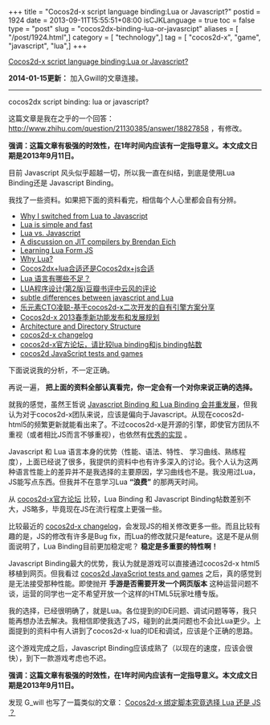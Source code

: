 +++
title = "Cocos2d-x script language binding:Lua or Javascript?"
postid = 1924
date = 2013-09-11T15:55:51+08:00
isCJKLanguage = true
toc = false
type = "post"
slug = "cocos2dx-binding-lua-or-javasrcipt"
aliases = [ "/post/1924.html",]
category = [ "technology",]
tag = [ "cocos2d-x", "game", "javascript", "lua",]
+++


[Cocos2d-x script language binding:Lua or Javascript?](https://blog.zengrong.net/post/1924.html)

**2014-01-15更新：** 加入Gwill的文章连接。
<hr>

cocos2dx script binding: lua or javascript?

这篇文章是我在之乎的一个回答： <http://www.zhihu.com/question/21130385/answer/18827858> ，有修改。

**强调：这篇文章有极强的时效性，在1年时间内应该有一定指导意义。本文成文日期是2013年9月11日。**

目前 Javascript 风头似乎超越一切，所以我一直在纠结，到底是使用Lua Binding还是 Javascript Binding。

我找了一些资料。如果把下面的资料看完，相信每个人心里都会自有分辨。<!--more-->

* [Why I switched from Lua to Javascript][u1]
* [Lua is simple and fast][u2]
* [Lua vs. Javascript][u3]
* [A discussion on JIT compilers by Brendan Eich][u4]
* [Learning Lua Form JS][u5]
* [Why Lua?][u6]
* [Cocos2dx+lua合适还是Cocos2dx+js合适][u7]
* [Lua 语言有哪些不足？][u8]
* [LUA程序设计(第2版)豆瓣书评中云风的评论][u9]
* [subtle differences between javascript and Lua][u10]
* [乐元素CTO凌聪-基于cocos2d-x二次开发的自有引擎方案分享][u11]
* [Cocos2d-x 2013春季新功能发布和发展规划][u12]
* [Architecture and Directory Structure][u13]
* [cocos2d-x changelog][u14]
* [cocos2d-x官方论坛，请比较lua binding和js binding帖数][u15]
* [cocos2d JavaScript tests and games][u16]

下面说说我的分析，不一定正确。

再说一遍， **把上面的资料全部认真看完，你一定会有一个对你来说正确的选择。**

就我的感觉，虽然王哲说 [Javascript Binding 和 Lua Binding 会并重发展][u12]，但我认为对于cocos2d-x团队来说，应该是偏向于Javascript。从现在cocos2d-html5的频繁更新就能看出来了。不过cocos2d-x是开源的引擎，即使官方团队不重视（或者相比JS而言不够重视），也依然有[优秀的实现][s1] 。

Javascript 和 Lua 语言本身的优势（性能、语法、特性、 学习曲线、熟练程度），上面已经说了很多，我提供的资料中也有许多深入的讨论。我个人认为这两种语言性能上的差异并不是我选择的主要原因，学习曲线也不是。我没用过Lua，JS能写点东西。但我并不在意学习Lua **“浪费”** 的那两天时间。

从 [cocos2d-x官方论坛][u15] 比较，Lua Binding 和 Javascript Binding帖数差别不大，JS略多，毕竟现在JS在流行程度上更强一些。

比较最近的 [cocos2d-x changelog][u14]，会发现JS的相关修改更多一些。而且比较有趣的是，JS的修改有许多是Bug fix，而Lua的修改就只是feature。这是不是从侧面说明了，Lua Binding目前更加稳定呢？ **稳定是多重要的特性啊！**

Javascript Binding最大的优势，我认为就是游戏可以直接通过cocos2d-x html5移植到网页。但我看过 [cocos2d JavaScript tests and games][u16] 之后，真的感觉到是无法接受那种性能。即使抛开 **手游是否需要开发一个网页版本** 这种运营问题不谈，运营的同学也一定不希望开放一个这样的HTML5玩家吐槽专版。

我的选择，已经很明确了，就是Lua。各位提到的IDE问题、调试问题等等，我只能再想办法去解决。我相信即使我选了JS，碰到的此类问题也不会比Lua更少。上面提到的资料中有人讲到了cocos2d-x lua的IDE和调试，应该是个正确的思路。

这个游戏完成之后，Javascript Binding应该成熟了（以现在的速度，应该会很快），到下一款游戏考虑也不迟。

**强调：这篇文章有极强的时效性，在1年时间内应该有一定指导意义。本文成文日期是2013年9月11日。**

发现 G\_will 也写了一篇类似的文章： [Cocos2d-x 绑定脚本究竟选择 Lua 还是 JS ？][s2]

[u1]: http://www.reddit.com/r/javascript/comments/ft7zn/why_i_switched_from_lua_to_javascript/
[u2]: http://wiki.interfaceware.com/241.html
[u3]: http://wiki.interfaceware.com/242.html
[u4]: http://lambda-the-ultimate.org/node/3851#comment-57671
[u5]: http://phrogz.net/lua/LearningLua_FromJS.html
[u6]: http://www.altdevblogaday.com/2013/02/19/why-lua/
[u7]: http://www.zhihu.com/question/21130385
[u8]: http://www.zhihu.com/question/20534004
[u9]: http://book.douban.com/review/1076302/
[u10]: http://stackoverflow.com/questions/1022560/subtle-differences-between-javascript-and-lua
[u11]: http://www.91shouce.com/4788.html
[u12]: http://mobile.163.com/13/0413/11/8SBAE6PT0011671M.html
[u13]: http://www.cocos2d-x.org/projects/cocos2d-x/wiki/Architecture_and_Directory_Structure#3-Javascript-Binding
[u14]: https://github.com/cocos2d/cocos2d-x/blob/cocos2d-x-3.0alpha0-pre/CHANGELOG
[u15]: http://www.cocos2d-x.org/projects/cocos2d-x/boards
[u16]: https://github.com/cocos2d/cocos2d-js-tests

[s1]: http://cn.quick-x.com/
[s2]: http://ieqi.net/2013/12/02/cocos2d-x-%E7%BB%91%E5%AE%9A%E8%84%9A%E6%9C%AC%E7%A9%B6%E7%AB%9F%E9%80%89%E6%8B%A9-lua-%E8%BF%98%E6%98%AF-js-%EF%BC%9F/
